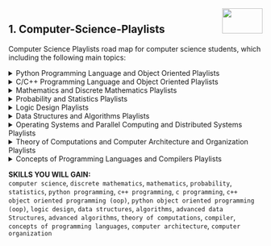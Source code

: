 <img align="right" width="80" height="50" src="https://github.com/cs-MohamedAyman/YouTube-Playlists/blob/master/organizations-logos/youtube.jpg">

## 1. Computer-Science-Playlists
Computer Science Playlists road map for computer science students, which including the following main topics:

<details>
	<summary>Python Programming Language and Object Oriented Playlists</summary>

<h3>-  Introduction to Computer Science</h3>
<b>-  MIT OpenCourseWare</b> <a href="https://www.youtube.com/playlist?list=PLB2BE3D6CA77BB8F7">MIT 6.00SC Introduction to Computer Science and Programming</a>, <b>38 Videos</b>, <b>35 Hours</b><br>
<b>-  freeCodeCamp.org</b> <a href="https://www.youtube.com/playlist?list=PLWKjhJtqVAbmGw5fN5BQlwuug-8bDmabi">Introduction to Computer Science - Harvard's CS50</a>, <b>9 Videos</b>, <b>20 Hours</b><br>
<b>-  Tutorials Point (India) Ltd.</b> <a href="https://www.youtube.com/playlist?list=PLWPirh4EWFpF_2T13UeEgZWZHc8nHBuXp">Computer Fundamentals</a>, <b>48 Videos</b>, <b>5 Hours</b><br>
<b>-  Advanced Placement</b> <a href="https://www.youtube.com/playlist?list=PLoGgviqq4844vbwcKegJgIxSQyVHDzSXT">AP Computer Science Principles</a>, <b>10 Videos</b>, <b>5 Hours</b><br>
<b>-  Edupedia World</b> <a href="https://www.youtube.com/playlist?list=PLJumA3phskPG9W5-B5AadXzl-SdvtStfW">Computer Science (Grade 8): Introduction to Computers</a>, <b>22 Videos</b>, <b>5 Hours</b><br>
<b>-  MrBrownCS</b> <a href="https://www.youtube.com/playlist?list=PL04uZ7242_M5R4J79nzuq4u7GT6_WYv1M">Cambridge A Level Computer Science: Theory Fundamentals</a>, <b>27 Videos</b>, <b>5 Hours</b><br>
<b>-  Computer Education For all</b> <a href="https://www.youtube.com/playlist?list=PLYsKWjcnp5DKS0wdoYR2FA0gt25jjBAlV">Introduction to Computers Complete Tutorials</a>, <b>13 Videos</b>, <b>5 Hours</b><br>

<h3>-  Python, Object Oriented</h3>
<b>-  MIT OpenCourseWare</b> <a href="https://www.youtube.com/playlist?list=PLUl4u3cNGP63WbdFxL8giv4yhgdMGaZNA">Introduction to Computer Science and Programming in Python. Fall 2016</a>, <b>38 Videos</b>, <b>5 Hours</b><br>
<b>-  freeCodeCamp.org</b> <a href="https://www.youtube.com/playlist?list=PLWKjhJtqVAbnqBxcdjVGgT3uVR10bzTEB">Python Tutorials</a>, <b>25 Videos</b>, <b>50 Hours</b><br>
<b>-  thenewboston</b> <a href="https://www.youtube.com/playlist?list=PL6gx4Cwl9DGAcbMi1sH6oAMk4JHw91mC_">Python 3.4 Programming Tutorials</a>, <b>56 Videos</b>, <b>5 Hours</b><br>
<b>-  edureka!</b> <a href="https://www.youtube.com/playlist?list=PL9ooVrP1hQOHY-BeYrKHDrHKphsJOyRyu">Python Tutorial For Beginners | Edureka</a>, <b>181 Videos</b>, <b>45 Hours</b><br>
<b>-  Telusko</b> <a href="https://www.youtube.com/playlist?list=PLsyeobzWxl7poL9JTVyndKe62ieoN-MZ3">Python Tutorial for Beginners</a>, <b>110 Videos</b>, <b>20 Hours</b><br>
<b>-  ProgrammingKnowledge</b> <a href="https://www.youtube.com/playlist?list=PLS1QulWo1RIaJECMeUT4LFwJ-ghgoSH6n">Python Tutorial for Beginners (For Absolute Beginners)</a>, <b>216 Videos</b>, <b>40 Hours</b><br>
<b>-  ProgrammingKnowledge</b> <a href="https://www.youtube.com/playlist?list=PLS1QulWo1RIYt4e0WnBp-ZjCNq8X0FX0J">Python 3 Tutorial for Beginners</a>, <b>179 Videos</b>, <b>30 Hours</b><br>
<b>-  ProgrammingKnowledge</b> <a href="https://www.youtube.com/playlist?list=PLS1QulWo1RIZ77GWt3rQUggB7vm46ylYO">Object-Oriented Programming (OOP) in Python 3</a>, <b>26 Videos</b>, <b>5 Hours</b><br>
<b>-  Clever Programmer</b> <a href="https://www.youtube.com/playlist?list=PL-J2q3Ga50oMjIbufBm0Xpz2gjCWDGimv">Learn Python Programming</a>, <b>38 Videos</b>, <b>10 Hours</b><br>
<b>-  CodeWithHarry</b> <a href="https://www.youtube.com/playlist?list=PLu0W_9lII9agICnT8t4iYVSZ3eykIAOME">Python Tutorials For Absolute Beginners In Hindi</a>, <b>129 Videos</b>, <b>25 Hours</b><br>
<b>-  The Net Ninja</b> <a href="https://www.youtube.com/playlist?list=PL4cUxeGkcC9idu6GZ8EU_5B6WpKTdYZbK">Python 3 Tutorial for Beginners</a>, <b>29 Videos</b>, <b>5 Hours</b><br>
<b>-  Intellipaat</b> <a href="https://www.youtube.com/playlist?list=PLVHgQku8Z9362QT__l8haMT9g4XrQ8nnq">Python Tutorial for Beginners</a>, <b>75 Videos</b>, <b>40 Hours</b><br>
<b>-  Simplilearn</b> <a href="https://www.youtube.com/playlist?list=PLEiEAq2VkUUKoW1o-A-VEmkoGKSC26i_I">Python Tutorial Videos | Simplilearn</a>, <b>49 Videos</b>, <b>20 Hours</b><br>
<b>-  Tech With Tim</b> <a href="https://www.youtube.com/playlist?list=PLzMcBGfZo4-mFu00qxl0a67RhjjZj3jXm">Python Programming Tutorials</a>, <b>20 Videos</b>, <b>5 Hours</b><br>
<b>-  Microsoft Developer</b> <a href="https://www.youtube.com/playlist?list=PLlrxD0HtieHhS8VzuMCfQD4uJ9yne1mE6">Python for Beginners</a>, <b>44 Videos</b>, <b>5 Hours</b><br>
<b>-  Sundeep Saradhi Kanthety</b> <a href="https://www.youtube.com/playlist?list=PLLOxZwkBK52DmuHRO3UNpqAzDF57FtIxk">Python Programming for Beginners</a>, <b>71 Videos</b>, <b>25 Hours</b><br>
<b>-  Harshit vashisth</b> <a href="https://www.youtube.com/playlist?list=PLwgFb6VsUj_lQTpQKDtLXKXElQychT_2j">Complete Python tutorial in Hindi (2020)</a>, <b>241 Videos</b>, <b>20 Hours</b><br>
<b>-  Amulya's Academy</b> <a href="https://www.youtube.com/playlist?list=PLzgPDYo_3xunqaoZnnTaoka2R6psn5u2T">Python Programming Video Tutorials for Beginners</a>, <b>279 Videos</b>, <b>25 Hours</b><br>

</details>
<details>
	<summary>C/C++ Programming Language and Object Oriented Playlists</summary>

<h3>-  Introduction to Computer Science</h3>
<b>-  MIT OpenCourseWare</b> <a href="https://www.youtube.com/playlist?list=PLB2BE3D6CA77BB8F7">MIT 6.00SC Introduction to Computer Science and Programming</a>, <b>38 Videos</b>, <b>35 Hours</b><br>
<b>-  freeCodeCamp.org</b> <a href="https://www.youtube.com/playlist?list=PLWKjhJtqVAbmGw5fN5BQlwuug-8bDmabi">Introduction to Computer Science - Harvard's CS50</a>, <b>9 Videos</b>, <b>20 Hours</b><br>
<b>-  Tutorials Point (India) Ltd.</b> <a href="https://www.youtube.com/playlist?list=PLWPirh4EWFpF_2T13UeEgZWZHc8nHBuXp">Computer Fundamentals</a>, <b>48 Videos</b>, <b>5 Hours</b><br>
<b>-  Advanced Placement</b> <a href="https://www.youtube.com/playlist?list=PLoGgviqq4844vbwcKegJgIxSQyVHDzSXT">AP Computer Science Principles</a>, <b>10 Videos</b>, <b>5 Hours</b><br>
<b>-  Edupedia World</b> <a href="https://www.youtube.com/playlist?list=PLJumA3phskPG9W5-B5AadXzl-SdvtStfW">Computer Science (Grade 8): Introduction to Computers</a>, <b>22 Videos</b>, <b>5 Hours</b><br>
<b>-  MrBrownCS</b> <a href="https://www.youtube.com/playlist?list=PL04uZ7242_M5R4J79nzuq4u7GT6_WYv1M">Cambridge A Level Computer Science: Theory Fundamentals</a>, <b>27 Videos</b>, <b>5 Hours</b><br>
<b>-  Computer Education For all</b> <a href="https://www.youtube.com/playlist?list=PLYsKWjcnp5DKS0wdoYR2FA0gt25jjBAlV">Introduction to Computers Complete Tutorials</a>, <b>13 Videos</b>, <b>5 Hours</b><br>

<h3>-  C++, Object Oriented</h3>
<b>-  thenewboston</b> <a href="https://www.youtube.com/playlist?list=PLAE85DE8440AA6B83">C++ Programming Tutorials Playlist</a>, <b>73 Videos</b>, <b>15 Hours</b><br>
<b>-  ProgrammingKnowledge</b> <a href="https://www.youtube.com/playlist?list=PLS1QulWo1RIZiBcTr5urECberTITj7gjA">QT C++ GUI Tutorial For Beginners</a>, <b>56 Videos</b>, <b>15 Hours</b><br>
<b>-  ProgrammingKnowledge</b> <a href="https://www.youtube.com/playlist?list=PLS1QulWo1RIYSyC6w2-rDssprPrEsgtVK">C++ Programming Tutorial for Beginners (For Absolute Beginners)</a>, <b>91 Videos</b>, <b>25 Hours</b><br>
<b>-  Naresh i Technologies</b> <a href="https://www.youtube.com/playlist?list=PLVlQHNRLflP8_DGKcMoRw-TYJJALgGu4J">C++ Programming Language | C++ Tutorial</a>, <b>79 Videos</b>, <b>20 Hours</b><br>
<b>-  CodeWithHarry</b> <a href="https://www.youtube.com/playlist?list=PLu0W_9lII9agpFUAlPFe_VNSlXW5uE0YL">C++ Tutorials In Hindi</a>, <b>72 Videos</b>, <b>25 Hours</b><br>
<b>-  easytuts4you</b> <a href="https://www.youtube.com/playlist?list=PLiOa6ike4WAEnWjWsLN6FDOApS9ED6x7v">C++ Programming Tutorials (HINDI/URDU)</a>, <b>89 Videos</b>, <b>25 Hours</b><br>
<b>-  by The Cherno</b> <a href="https://www.youtube.com/playlist?list=PLlrATfBNZ98dudnM48yfGUldqGD0S4FFb">C++</a>, <b>95 Videos</b>, <b>25 Hours</b><br>
<b>-  Geeky Shows</b> <a href="https://www.youtube.com/playlist?list=PLbGui_ZYuhijXuOfBSdQgK296Y7wUDWLn">C++ Programming in Hindi</a>, <b>186 Videos</b>, <b>15 Hours</b><br>
<b>-  Caleb Curry</b> <a href="https://www.youtube.com/playlist?list=PL_c9BZzLwBRJVJsIfe97ey45V4LP_HXiG">C++ Tutorials</a>, <b>102 Videos</b>, <b>10 Hours</b><br>
<b>-  GeeksforGeeks</b> <a href="https://www.youtube.com/playlist?list=PLqM7alHXFySGg6GSRmE2INI4k8fPH5qVB">C++ Programming Language Tutorials</a>, <b>45 Videos</b>, <b>5 Hours</b><br>
<b>-  C++ by Saurabh Shukla Sir</b> <a href="https://www.youtube.com/playlist?list=PLLYz8uHU480j37APNXBdPz7YzAi4XlQUF">C++ by Saurabh Shukla</a>, <b>74 Videos</b>, <b>20 Hours</b><br>
<b>-  LearningLad</b> <a href="https://www.youtube.com/playlist?list=PLfVsf4Bjg79Cu5MYkyJ-u4SyQmMhFeC1C">Learn C++ Programming | Video Tutorial for Beginners</a>, <b>152 Videos</b>, <b>25 Hours</b><br>
<b>-  Simple Snippets</b> <a href="https://www.youtube.com/playlist?list=PLIY8eNdw5tW_o8gsLqNBu8gmScCAqKm2Q">C++ Programming Tutorials for Beginners & IT students</a>, <b>53 Videos</b>, <b>10 Hours</b><br>

</details>
<details>
	<summary>Mathematics and Discrete Mathematics Playlists</summary>

<h3>-  Algebra</h3>
<b>-  Khan Academy</b> <a href="https://www.youtube.com/playlist?list=PLFD0EB975BA0CC1E0">Linear Algebra</a>, <b>144 Videos</b>, <b>40 Hours</b><br>
<b>-  Khan Academy</b> <a href="https://www.youtube.com/playlist?list=PL7AF1C14AF1B05894">Algebra</a>, <b>92 Videos</b>, <b>15 Hours</b><br>
<b>-  Khan Academy</b> <a href="https://www.youtube.com/playlist?list=PLSQl0a2vh4HDdl6PcjwZH2CkM5OoV6spg">Algebra 1 | Get Ready for Grade Level | Khan Academy</a>, <b>127 Videos</b>, <b>10 Hours</b><br>
<b>-  Khan Academy</b> <a href="https://www.youtube.com/playlist?list=PLSQl0a2vh4HAB5mMeiG2DQy1FL5e9I4eg">Algebra 2 | Get Ready for Grade Level | Khan Academy</a>, <b>155 Videos</b>, <b>15 Hours</b><br>
<b>-  3Blue1Brown</b> <a href="https://www.youtube.com/playlist?list=PLZHQObOWTQDPD3MizzM2xVFitgF8hE_ab">Essence of Linear Algebra</a>, <b>15 Videos</b>, <b>5 Hours</b><br>
<b>-  MIT OpenCourseWare</b> <a href="https://www.youtube.com/playlist?list=PL221E2BBF13BECF6C">MIT 18.06sc Linear Algebra, Fall 2011</a>, <b>74 Videos</b>, <b>40 Hours</b><br>
<b>-  The Organic Chemistry Tutor</b> <a href="https://www.youtube.com/playlist?list=PL0o_zxa4K1BUeF2o-MlNpbRiS-oE2Kn6J">New Algebra Playlist</a>, <b>185 Videos</b>, <b>30 Hours</b><br>
<b>-  The Organic Chemistry Tutor</b> <a href="https://www.youtube.com/playlist?list=PL0o_zxa4K1BWKL_6lYRmEaXY6OgZWGE8G">Algebra Playlist</a>, <b>88 Videos</b>, <b>25 Hours</b><br>
<b>-  Team Lyqa</b> <a href="https://www.youtube.com/playlist?list=PLtQqxDEgSqMDTKlVW7kJ1e7HRUJ2TVs0h">Algebra</a>, <b>26 Videos</b>, <b>10 Hours</b><br>
<b>-  Gate Lectures by Ravindrababu Ravula</b> <a href="https://www.youtube.com/playlist?list=PLEbnTDJUr_IdiveZ4bvOc1Oh2zEp7J8z6">Linear Algebra</a>, <b>31 Videos</b>, <b>5 Hours</b><br>
<b>-  Michel van Biezen</b> <a href="https://www.youtube.com/playlist?list=PLX2gX-ftPVXVuWEutmvA163NoDCAhiWv2">Linear Algebra 1: Basic Concepts</a>, <b>35 Videos</b>, <b>5 Hours</b><br>
<b>-  Michel van Biezen</b> <a href="https://www.youtube.com/playlist?list=PLX2gX-ftPVXUT6cBuDAjO2Z2XURDgdp8f">Linear Algebra 2: Determinants</a>, <b>48 Videos</b>, <b>5 Hours</b><br>
<b>-  Michel van Biezen</b> <a href="https://www.youtube.com/playlist?list=PLX2gX-ftPVXXPJEenunQp5qujemZAFo-q">Algebra 0.5 Basic Concepts</a>, <b>26 Videos</b>, <b>5 Hours</b><br>
<b>-  Michel van Biezen</b> <a href="https://www.youtube.com/playlist?list=PLX2gX-ftPVXXv7HYMGLy4iQ1jGw3GdUgS">Algebra 0.6 Basic Concepts</a>, <b>37 Videos</b>, <b>5 Hours</b><br>
<b>-  Michel van Biezen</b> <a href="https://www.youtube.com/playlist?list=PLX2gX-ftPVXVZlKHFLsun6RMyhyYB_9pd">Algebra CH 1 Linear Equations</a>, <b>21 Videos</b>, <b>5 Hours</b><br>
<b>-  Michel van Biezen</b> <a href="https://www.youtube.com/playlist?list=PLX2gX-ftPVXXzingf8nMjYiotn6zMb8cU">Algebra CH 2 Word Problems</a>, <b>46 Videos</b>, <b>5 Hours</b><br>
<b>-  Michel van Biezen</b> <a href="https://www.youtube.com/playlist?list=PLX2gX-ftPVXXILNmjnirkAvoSfNPHOUuI">Algebra CH 3 Formulas, Inequalities, Absolute Values</a>, <b>33 Videos</b>, <b>5 Hours</b><br>
<b>-  Michel van Biezen</b> <a href="https://www.youtube.com/playlist?list=PLX2gX-ftPVXV8Egh8GQFoB-4jjBjyn0jA">Algebra CH 4 Exponents AND Scientific Notation</a>, <b>36 Videos</b>, <b>5 Hours</b><br>
<b>-  Michel van Biezen</b> <a href="https://www.youtube.com/playlist?list=PLX2gX-ftPVXWrfV8WHAgOhemX9AIMzwQE">Algebra CH 5 Polynomials</a>, <b>31 Videos</b>, <b>5 Hours</b><br>
<b>-  Michel van Biezen</b> <a href="https://www.youtube.com/playlist?list=PLX2gX-ftPVXV4Y94FabLahogXkfWHxOK7">Algebra CH 6 Factoring</a>, <b>54 Videos</b>, <b>5 Hours</b><br>
<b>-  Michel van Biezen</b> <a href="https://www.youtube.com/playlist?list=PLX2gX-ftPVXWViYj6zAZ6QB9zyZ8a_nry">Algebra CH 7 Factoring Practice Problems</a>, <b>22 Videos</b>, <b>5 Hours</b><br>
<b>-  Michel van Biezen</b> <a href="https://www.youtube.com/playlist?list=PLX2gX-ftPVXU1VuxdokBccoTa5G_slM1i">Algebra CH 8 Solving Quadratic Equations With Factoring</a>, <b>21 Videos</b>, <b>5 Hours</b><br>
<b>-  Michel van Biezen</b> <a href="https://www.youtube.com/playlist?list=PLX2gX-ftPVXV1oqNmS_hr6DNpSHnW_bnA">Algebra CH 9 Solving Word Problems With Factoring</a>, <b>17 Videos</b>, <b>5 Hours</b><br>
<b>-  Professor Leonard</b> <a href="https://www.youtube.com/playlist?list=PLC292123722B1B450">Intermediate Algebra (full Length Videos)</a>, <b>46 Videos</b>, <b>45 Hours</b><br>
<b>-  Professor Leonard</b> <a href="https://www.youtube.com/playlist?list=PL4C9296DF81B9EF13">Prealgebra (full Length Videos)</a>, <b>44 Videos</b>, <b>35 Hours</b><br>
<b>-  Math Meeting</b> <a href="https://www.youtube.com/playlist?list=PL06E9BCF3F9327B21">Algebra - Logarithm playlist</a>, <b>4 Videos</b>, <b>1 Hours</b><br>
<b>-  Math Meeting</b> <a href="https://www.youtube.com/playlist?list=PLAA7AE4A6F75229C2">Algebra - Factoring playlist</a>, <b>7 Videos</b>, <b>5 Hours</b><br>
<b>-  Math Meeting</b> <a href="https://www.youtube.com/playlist?list=PLDF1EE75CA880D618">Algebra - Inequalities playlist</a>, <b>7 Videos</b>, <b>1 Hours</b><br>
<b>-  Math Meeting</b> <a href="https://www.youtube.com/playlist?list=PLF606E8667617F16B">Algebra - Equation of a line playlist</a>, <b>5 Videos</b>, <b>1 Hours</b><br>
<b>-  NancyPi</b> <a href="https://www.youtube.com/playlist?list=PL3j1ntBPCU_rS8v_Nbifh9uBX2GTgPwcB">Algebra</a>, <b>11 Videos</b>, <b>5 Hours</b><br>
<b>-  NancyPi</b> <a href="https://www.youtube.com/playlist?list=PL3j1ntBPCU_r6fSJ7PQJXrze85bXa8oE3">Algebra 2</a>, <b>16 Videos</b>, <b>5 Hours</b><br>
<b>-  NancyPi</b> <a href="https://www.youtube.com/playlist?list=PL3j1ntBPCU_qTxYvPjtWXG3-T1XaKvJjV">Solving Systems of Equations</a>, <b>2 Videos</b>, <b>1 Hours</b><br>
<b>-  TheTrevTutor</b> <a href="https://www.youtube.com/playlist?list=PLDDGPdw7e6AjJacaEe9awozSaOou-NIx_">Linear Algebra</a>, <b>51 Videos</b>, <b>10 Hours</b><br>
<b>-  enginerdmath</b> <a href="https://www.youtube.com/playlist?list=PLy8CVak7-Br7J0KMyYEfAZY8v4qDx6BYU">Algebra</a>, <b>68 Videos</b>, <b>20 Hours</b><br>
<b>-  Adam Panagos</b> <a href="https://www.youtube.com/playlist?list=PLdciPPorsHuk3Hp7QPPAtTkpW0o1UXQB6">Linear Algebra Example Problems</a>, <b>65 Videos</b>, <b>5 Hours</b><br>
<b>-  MathDoctorBob</b> <a href="https://www.youtube.com/playlist?list=PL774A268635BA8AAD">Linear Algebra</a>, <b>47 Videos</b>, <b>5 Hours</b><br>
<b>-  MathDoctorBob</b> <a href="https://www.youtube.com/playlist?list=PL664672D0CBFE86EC">Matrix Theory</a>, <b>35 Videos</b>, <b>5 Hours</b><br>
<b>-  MathDoctorBob</b> <a href="https://www.youtube.com/playlist?list=PLnkl-SmACpdhIZnHAecRG36du2Oc2jiTs">Basic Algebraic Geometry</a>, <b>10 Videos</b>, <b>5 Hours</b><br>
<b>-  MathDoctorBob</b> <a href="https://www.youtube.com/playlist?list=PLnkl-SmACpdgOgl_9RisU5zq9TfZ_Obgz">Basic College Algebra</a>, <b>29 Videos</b>, <b>5 Hours</b><br>
<b>-  MathDoctorBob</b> <a href="https://www.youtube.com/playlist?list=PLnkl-SmACpdjo33IuQJyT156e4wemolcf">College Algebra (spring 2020)</a>, <b>33 Videos</b>, <b>10 Hours</b><br>
<b>-  MathDoctorBob</b> <a href="https://www.youtube.com/playlist?list=PL40AF598389028CC5">Algebra 2/trig/geometry</a>, <b>12 Videos</b>, <b>5 Hours</b><br>
<b>-  James Hamblin</b> <a href="https://www.youtube.com/playlist?list=PLNr8B4XHL5kGDHOrU4IeI6QNuZHur4F86">Linear Algebra Lectures</a>, <b>48 Videos</b>, <b>10 Hours</b><br>
<b>-  Jeffrey Chasnov</b> <a href="https://www.youtube.com/playlist?list=PLkZjai-2Jcxlg-Z1roB0pUwFU-P58tvOx">Matrix Algebra for Engineers</a>, <b>39 Videos</b>, <b>10 Hours</b><br>
<b>-  James Hamblin</b> <a href="https://www.youtube.com/playlist?list=PLNr8B4XHL5kEWw9YH2oFeYZCosj1qsBVi">Linear Algebra</a>, <b>6 Videos</b>, <b>5 Hours</b><br>
<b>-  James Hamblin</b> <a href="https://www.youtube.com/playlist?list=PLNr8B4XHL5kE3Hk4p-wtZGplvo6LRKpUK">College Algebra</a>, <b>120 Videos</b>, <b>10 Hours</b><br>
<b>-  Professor Macauley</b> <a href="https://www.youtube.com/playlist?list=PLwV-9DG53NDwKJIwF5sANj6Za7qZYywAq">Advanced Linear Algebra</a>, <b>19 Videos</b>, <b>10 Hours</b><br>

<h3>-  Calculus</h3>
<b>-  Khan Academy</b> <a href="https://www.youtube.com/playlist?list=PLSQl0a2vh4HB2viKg9dzd-js9hIRXB9Fm">Precalculus | Get Ready for Grade Level | Khan Academy</a>, <b>144 Videos</b>, <b>15 Hours</b><br>
<b>-  Khan Academy</b> <a href="https://www.youtube.com/playlist?list=PL19E79A0638C8D449">Calculus</a>, <b>199 Videos</b>, <b>35 Hours</b><br>
<b>-  Khan Academy</b> <a href="https://www.youtube.com/playlist?list=PLSQl0a2vh4HC5feHa6Rc5c0wbRTx56nF7">Multivariable Calculus</a>, <b>175 Videos</b>, <b>15 Hours</b><br>
<b>-  Khan Academy</b> <a href="https://www.youtube.com/playlist?list=PLSQl0a2vh4HBReS9_V4QYOnqP2aguahxS">Limits and Continuity | AP Calculus BC | Khan Academy</a>, <b>54 Videos</b>, <b>5 Hours</b><br>
<b>-  Khan Academy</b> <a href="https://www.youtube.com/playlist?list=PLSQl0a2vh4HDe1hn9KwPKKhzVOXeR_SeO">Series | AP Calculus BC | Khan Academy</a>, <b>70 Videos</b>, <b>5 Hours</b><br>
<b>-  3Blue1Brown</b> <a href="https://www.youtube.com/playlist?list=PLZHQObOWTQDMsr9K-rj53DwVRMYO3t5Yr">Essence of Calculus</a>, <b>12 Videos</b>, <b>5 Hours</b><br>
<b>-  MIT OpenCourseWare</b> <a href="https://www.youtube.com/playlist?list=PL590CCC2BC5AF3BC1">MIT 18.01 Single Variable Calculus, Fall 2006</a>, <b>35 Videos</b>, <b>30 Hours</b><br>
<b>-  MIT OpenCourseWare</b> <a href="https://www.youtube.com/playlist?list=PL4C4C8A7D06566F38">MIT 18.02 Multivariable Calculus, Fall 2007</a>, <b>35 Videos</b>, <b>30 Hours</b><br>
<b>-  MIT OpenCourseWare</b> <a href="https://www.youtube.com/playlist?list=PLBE9407EA64E2C318">Highlights of Calculus</a>, <b>18 Videos</b>, <b>10 Hours</b><br>
<b>-  The Organic Chemistry Tutor</b> <a href="https://www.youtube.com/playlist?list=PL0o_zxa4K1BXUHcQIvKx0Y5KdWIw18suz">Precalculus Video Playlist</a>, <b>52 Videos</b>, <b>55 Hours</b><br>
<b>-  The Organic Chemistry Tutor</b> <a href="https://www.youtube.com/playlist?list=PL0o_zxa4K1BWYThyV4T2Allw6zY0jEumv">New Calculus Video Playlist</a>, <b>319 Videos</b>, <b>80 Hours</b><br>
<b>-  The Organic Chemistry Tutor</b> <a href="https://www.youtube.com/playlist?list=PL0o_zxa4K1BVKErFko9je9IBZ0hXWXVtV">Calculus Tutorial Playlist</a>, <b>80 Videos</b>, <b>40 Hours</b><br>
<b>-  The Organic Chemistry Tutor</b> <a href="https://www.youtube.com/playlist?list=PL0o_zxa4K1BXDMB9u4YU7CGq1PDNIXn7r">Basic Integration</a>, <b>33 Videos</b>, <b>5 Hours</b><br>
<b>-  Professor Dave Explains</b> <a href="https://www.youtube.com/playlist?list=PLybg94GvOJ9ELZEe9s2NXTKr41Yedbw7M">Calculus</a>, <b>35 Videos</b>, <b>5 Hours</b><br>
<b>-  Michel van Biezen</b> <a href="https://www.youtube.com/playlist?list=PLX2gX-ftPVXX_bDWBA2qhZE-VFgvZur4d">Precalculus 1 - Algebra Review</a>, <b>82 Videos</b>, <b>10 Hours</b><br>
<b>-  Michel van Biezen</b> <a href="https://www.youtube.com/playlist?list=PLX2gX-ftPVXW8ZUE-9VJj2RWy9En1EPgx">Precalculus 2: Graphing, Exponential Functions, Logarithmic Functions</a>, <b>77 Videos</b>, <b>10 Hours</b><br>
<b>-  Michel van Biezen</b> <a href="https://www.youtube.com/playlist?list=PLX2gX-ftPVXWP_t8BbStZ8z2A8-iNEfu3">Precalculus 3 - Graphing Polynomials AND Rational Functions</a>, <b>30 Videos</b>, <b>5 Hours</b><br>
<b>-  Michel van Biezen</b> <a href="https://www.youtube.com/playlist?list=PLX2gX-ftPVXUmWGFJ2PcPlly739Y4KZZU">Precalculus 4 - Exponential Functions</a>, <b>14 Videos</b>, <b>5 Hours</b><br>
<b>-  Michel van Biezen</b> <a href="https://www.youtube.com/playlist?list=PLX2gX-ftPVXWq9mJ7bz2qOWZcBnjTpw7a">Precalculus 5 - Logarithmic Functions</a>, <b>15 Videos</b>, <b>5 Hours</b><br>
<b>-  Michel van Biezen</b> <a href="https://www.youtube.com/playlist?list=PLX2gX-ftPVXXiMr4V_bkSOE6wgjubgd-7">Precalculus 5.5 - Logs & Exponential Functions</a>, <b>22 Videos</b>, <b>5 Hours</b><br>
<b>-  Michel van Biezen</b> <a href="https://www.youtube.com/playlist?list=PLX2gX-ftPVXVIwX5BGW1Qd7qpkS2YtGfS">Calculus 2 CH 14 Series and Sequences</a>, <b>86 Videos</b>, <b>10 Hours</b><br>
<b>-  Professor Leonard</b> <a href="https://www.youtube.com/playlist?list=PLDesaqWTN6ESsmwELdrzhcGiRhk5DjwLP">Precalculus - College Algebra/trigonometry</a>, <b>37 Videos</b>, <b>20 Hours</b><br>
<b>-  Professor Leonard</b> <a href="https://www.youtube.com/playlist?list=PLF797E961509B4EB5">Calculus 1 (full Length Videos)</a>, <b>32 Videos</b>, <b>40 Hours</b><br>
<b>-  Math Meeting</b> <a href="https://www.youtube.com/playlist?list=PL466FF5144C9DC210">Calculus - Integrals playlist</a>, <b>16 Videos</b>, <b>15 Hours</b><br>
<b>-  Math Meeting</b> <a href="https://www.youtube.com/playlist?list=PL4E0D4B2C9C83E573">Calculus - Derivatives playlist</a>, <b>13 Videos</b>, <b>5 Hours</b><br>
<b>-  Math Meeting</b> <a href="https://www.youtube.com/playlist?list=PLE146764E611A4E53">Calculus - Limits playlist</a>, <b>5 Videos</b>, <b>1 Hours</b><br>
<b>-  NancyPi</b> <a href="https://www.youtube.com/playlist?list=PL3j1ntBPCU_r80Qkas6hNodS_AKPM0VFM">Precalculus</a>, <b>20 Videos</b>, <b>5 Hours</b><br>
<b>-  NancyPi</b> <a href="https://www.youtube.com/playlist?list=PL3j1ntBPCU_om5O1RBi5-vDRwVTvDwyeV">Calculus: Derivatives</a>, <b>8 Videos</b>, <b>5 Hours</b><br>
<b>-  NancyPi</b> <a href="https://www.youtube.com/playlist?list=PL3j1ntBPCU_oXcHmmyCsSI3HcyKFj8y4E">Calculus: Integration</a>, <b>4 Videos</b>, <b>1 Hours</b><br>
<b>-  NancyPi</b> <a href="https://www.youtube.com/playlist?list=PL3j1ntBPCU_qo9jU6XqmqzQnxivebIWkE">Calculus: Limits</a>, <b>4 Videos</b>, <b>1 Hours</b><br>
<b>-  Advanced Placement</b> <a href="https://www.youtube.com/playlist?list=PLoGgviqq4844keKrijbR_EPKRNIW6hahV">AP Calculus AB</a>, <b>33 Videos</b>, <b>30 Hours</b><br>
<b>-  Advanced Placement</b> <a href="https://www.youtube.com/playlist?list=PLoGgviqq4844oVJMjJ8YkD4mQIoMp4Cbu">AP Calculus BC</a>, <b>33 Videos</b>, <b>30 Hours</b><br>
<b>-  UCI Open</b> <a href="https://www.youtube.com/playlist?list=PLqOZ6FD_RQ7nWaNL-XBIRx2aFoS1X5bsJ">Math 1A/1B: Pre-Calculus - Algebra and Geometry Review</a>, <b>52 Videos</b>, <b>10 Hours</b><br>
<b>-  UCI Open</b> <a href="https://www.youtube.com/playlist?list=PLqOZ6FD_RQ7mjHzimkozFOV9psVR36CN_">Math 1A/1B: Pre-Calculus - Functions and Graphs</a>, <b>36 Videos</b>, <b>5 Hours</b><br>
<b>-  UCI Open</b> <a href="https://www.youtube.com/playlist?list=PLqOZ6FD_RQ7m3VGKbaEhz1il853lgh_k6">Math 1A/1B: Pre-Calculus - Polynomials and Rational Functions</a>, <b>18 Videos</b>, <b>5 Hours</b><br>
<b>-  UCI Open</b> <a href="https://www.youtube.com/playlist?list=PLqOZ6FD_RQ7l6m71Kea3nB4mZbqRVwaea">Math 1A/1B: Pre-Calculus - Exponentials and Logarithms</a>, <b>10 Videos</b>, <b>1 Hours</b><br>
<b>-  UCI Open</b> <a href="https://www.youtube.com/playlist?list=PLqOZ6FD_RQ7msvh07a-Y-VzU8Er8qOaya">Math 1A/1B: Pre-Calculus - Trigonometry</a>, <b>34 Videos</b>, <b>5 Hours</b><br>
<b>-  UCI Open</b> <a href="https://www.youtube.com/playlist?list=PLqOZ6FD_RQ7mTBoA3dZ5Ajp0Nn8OymkwB">Math 2A: Calculus</a>, <b>28 Videos</b>, <b>25 Hours</b><br>
<b>-  UCI Open</b> <a href="https://www.youtube.com/playlist?list=PLqOZ6FD_RQ7mxsWrqTwndCBFXAKC0Xho9">Math 2B: Calculus</a>, <b>28 Videos</b>, <b>25 Hours</b><br>
<b>-  TheTrevTutor</b> <a href="https://www.youtube.com/playlist?list=PLDDGPdw7e6Aj1kTRn-MxD0YVZ-zEL5vBb">Calculus 1</a>, <b>56 Videos</b>, <b>10 Hours</b><br>
<b>-  TheTrevTutor</b> <a href="https://www.youtube.com/playlist?list=PLDDGPdw7e6Ah6w0U4hrERCiUTNQiMfitK">Calculus 2</a>, <b>22 Videos</b>, <b>5 Hours</b><br>
<b>-  MathDoctorBob</b> <a href="https://www.youtube.com/playlist?list=PL416BE5C8D570E668">Precalculus</a>, <b>43 Videos</b>, <b>5 Hours</b><br>
<b>-  MathDoctorBob</b> <a href="https://www.youtube.com/playlist?list=PL2130C800D610699C">Calculus Pt 1: Limits and Derivatives</a>, <b>82 Videos</b>, <b>10 Hours</b><br>
<b>-  MathDoctorBob</b> <a href="https://www.youtube.com/playlist?list=PL3C220A0908A6222D">Calculus Pt 2: Basic Integration</a>, <b>39 Videos</b>, <b>5 Hours</b><br>
<b>-  MathDoctorBob</b> <a href="https://www.youtube.com/playlist?list=PLEC515B37C9541C63">Calculus Pt 3: Log, Exp and Inverse Trig Functions</a>, <b>48 Videos</b>, <b>5 Hours</b><br>
<b>-  MathDoctorBob</b> <a href="https://www.youtube.com/playlist?list=PL603CAEF3B8441C59">Calculus Pt 4: Applied Integration</a>, <b>21 Videos</b>, <b>5 Hours</b><br>
<b>-  MathDoctorBob</b> <a href="https://www.youtube.com/playlist?list=PL7A187B5BBC2E5FCB">Calculus Pt 5: Advanced Integration Techniques</a>, <b>30 Videos</b>, <b>5 Hours</b><br>
<b>-  MathDoctorBob</b> <a href="https://www.youtube.com/playlist?list=PL05452F6750659F72">Calculus Pt 6: Sequences and Series</a>, <b>60 Videos</b>, <b>5 Hours</b><br>
<b>-  MathDoctorBob</b> <a href="https://www.youtube.com/playlist?list=PL76F4CA639A975F54">Calculus Pt 7: Multivariable Calculus</a>, <b>67 Videos</b>, <b>5 Hours</b><br>
<b>-  Jeffrey Chasnov</b> <a href="https://www.youtube.com/playlist?list=PLkZjai-2JcxnYmkg6fpzz4WFumGVl7MOa">Vector Calculus for Engineers</a>, <b>46 Videos</b>, <b>10 Hours</b><br>
<b>-  James Hamblin</b> <a href="https://www.youtube.com/playlist?list=PLNr8B4XHL5kGAG_8vLF1o0G9RqrLN_tbj">Multivariable Calculus</a>, <b>37 Videos</b>, <b>5 Hours</b><br>
<b>-  James Hamblin</b> <a href="https://www.youtube.com/playlist?list=PLNr8B4XHL5kFc8sV2RD5hU0MSjnJvAiiP">Calculus</a>, <b>77 Videos</b>, <b>15 Hours</b><br>

<h3>-  Differential Equations</h3>
<b>-  Khan Academy</b> <a href="https://www.youtube.com/playlist?list=PL96AE8D9C68FEB902">Differential Equations</a>, <b>45 Videos</b>, <b>10 Hours</b><br>
<b>-  Khan Academy</b> <a href="https://www.youtube.com/playlist?list=PLSQl0a2vh4HBdTlkyCh7g-DRr53z1IKDl">First Order Differential Equations | Differential Equations | Khan Academy</a>, <b>29 Videos</b>, <b>5 Hours</b><br>
<b>-  3Blue1Brown</b> <a href="https://www.youtube.com/playlist?list=PLZHQObOWTQDNPOjrT6KVlfJuKtYTftqH6">Differential Equations</a>, <b>5 Videos</b>, <b>1 Hours</b><br>
<b>-  MIT OpenCourseWare</b> <a href="https://www.youtube.com/playlist?list=PLEC88901EBADDD980">MIT 18.03 Differential Equations, Spring 2006</a>, <b>33 Videos</b>, <b>30 Hours</b><br>
<b>-  MIT OpenCourseWare</b> <a href="https://www.youtube.com/playlist?list=PLUl4u3cNGP63oTpyxCMLKt_JmB0WtSZfG">MIT Learn Differential Equations</a>, <b>68 Videos</b>, <b>15 Hours</b><br>
<b>-  MIT OpenCourseWare</b> <a href="https://www.youtube.com/playlist?list=PL64BDFBDA2AF24F7E">MIT 18.03sc Differential Equations, Fall 2011</a>, <b>72 Videos</b>, <b>20 Hours</b><br>
<b>-  The Organic Chemistry Tutor</b> <a href="https://www.youtube.com/playlist?list=PL0o_zxa4K1BVCB8iCVCGOES9pEF6byTMT">New Trigonometry Playlist</a>, <b>82 Videos</b>, <b>20 Hours</b><br>
<b>-  The Organic Chemistry Tutor</b> <a href="https://www.youtube.com/playlist?list=PL0o_zxa4K1BVkRxCZubMPcCJ5Q5QwZdEM">Geometry Video Playlist</a>, <b>129 Videos</b>, <b>35 Hours</b><br>
<b>-  The Organic Chemistry Tutor</b> <a href="https://www.youtube.com/playlist?list=PL0o_zxa4K1BU3fUGYZpgheXmdw4OrmbUd">Trigonometry Tutorial Playlist</a>, <b>36 Videos</b>, <b>10 Hours</b><br>
<b>-  Tutorials Point (India) Ltd.</b> <a href="https://www.youtube.com/playlist?list=PLWPirh4EWFpGaNoUUViR37OxXZjnINOkv">Differential Equations</a>, <b>50 Videos</b>, <b>5 Hours</b><br>
<b>-  patrickJMT</b> <a href="https://www.youtube.com/playlist?list=PLD4B0062CA82D73FB">Differential Equations</a>, <b>34 Videos</b>, <b>5 Hours</b><br>
<b>-  Michel van Biezen</b> <a href="https://www.youtube.com/playlist?list=PLX2gX-ftPVXWiPVqdVFdCvLDGEtCj8iyy">Trigonometry Basics - Precalculus 6</a>, <b>55 Videos</b>, <b>5 Hours</b><br>
<b>-  Michel van Biezen</b> <a href="https://www.youtube.com/playlist?list=PLX2gX-ftPVXVC2p1psHMDdBv_lRB0V197">Differential Equations 6 - 1st Order Linear</a>, <b>10 Videos</b>, <b>1 Hours</b><br>
<b>-  Michel van Biezen</b> <a href="https://www.youtube.com/playlist?list=PLX2gX-ftPVXVczHKMUwtJIIlItoROHFej">Trigonometry - THE Right Triangle - Precalculus 7</a>, <b>27 Videos</b>, <b>5 Hours</b><br>
<b>-  Mathematics Class X</b> <a href="https://www.youtube.com/playlist?list=PLSYQ3WiyH7wzdiPKrzFwpwDzlcid2duXY">Real Numbers - Mathematics Class 10 CBSE</a>, <b>19 Videos</b>, <b>5 Hours</b><br>
<b>-  Mathematics Class X</b> <a href="https://www.youtube.com/playlist?list=PLSYQ3WiyH7wwJdzQKYUgzNjolXA5fzuwR">Trigonometry - Mathematics Class 10 CBSE</a>, <b>34 Videos</b>, <b>5 Hours</b><br>
<b>-  Mathematics Class X</b> <a href="https://www.youtube.com/playlist?list=PLSYQ3WiyH7wzWkFFmvYB186cmtnn5S7lH">Arithmetic Progressions - CBSE Class 10 Mathematics</a>, <b>83 Videos</b>, <b>10 Hours</b><br>
<b>-  Mathematics Class X</b> <a href="https://www.youtube.com/playlist?list=PLSYQ3WiyH7wyAlckUve7wNlieTVuXqRD8">Triangles - Mathematics Class 10 CBSE</a>, <b>64 Videos</b>, <b>5 Hours</b><br>
<b>-  Mathematics Class X</b> <a href="https://www.youtube.com/playlist?list=PLSYQ3WiyH7wwzB4YFQZTekx_MhT8x8LPv">Quadratic Equations - Mathematics Class 10 CBSE</a>, <b>33 Videos</b>, <b>5 Hours</b><br>
<b>-  Mathematics Class X</b> <a href="https://www.youtube.com/playlist?list=PLSYQ3WiyH7wy1hAPB0Bb_GlGddHUduFZ1">Linear Equations - Mathematics Class 10 CBSE</a>, <b>51 Videos</b>, <b>5 Hours</b><br>
<b>-  Mathematics Class X</b> <a href="https://www.youtube.com/playlist?list=PLSYQ3WiyH7wySSJaE8L-UKbTgIgh6JFMi">Areas Related to Circle - Mathematics Class 10 CBSE</a>, <b>36 Videos</b>, <b>5 Hours</b><br>
<b>-  Mathematics Class X</b> <a href="https://www.youtube.com/playlist?list=PLSYQ3WiyH7wzA_He8OsjzOaAGwDWtym9z">Surface Areas & Volumes - Mathematics Class 10 CBSE</a>, <b>35 Videos</b>, <b>5 Hours</b><br>
<b>-  Mathematics Class X</b> <a href="https://www.youtube.com/playlist?list=PLSYQ3WiyH7wxeI3QWpn3ph2JHpfP3fGL-">Coordinate Geometry - Mathematics Class 10 CBSE</a>, <b>31 Videos</b>, <b>5 Hours</b><br>
<b>-  Mathematics Class X</b> <a href="https://www.youtube.com/playlist?list=PLSYQ3WiyH7wwayyPKdqOelMTgeiOf7Xxv">Circles - Chapter 10 - Class 10 Mathematics - NCERT</a>, <b>17 Videos</b>, <b>5 Hours</b><br>
<b>-  Mathematics Class X</b> <a href="https://www.youtube.com/playlist?list=PLSYQ3WiyH7wwgvz4E4Ox5_FRu9RgFNJNm">Polynomials - Mathematics Class 10 CBSE</a>, <b>22 Videos</b>, <b>5 Hours</b><br>
<b>-  Mathematics Class X</b> <a href="https://www.youtube.com/playlist?list=PLSYQ3WiyH7wxVQStT1vLusW6FlU2s-nGq">Quadratic Equations - R D Sharma Class 10 Mathematics</a>, <b>16 Videos</b>, <b>5 Hours</b><br>
<b>-  Mathematics Class X</b> <a href="https://www.youtube.com/playlist?list=PLSYQ3WiyH7wyMG9Gzim-9BvzOUpwEoMZp">Arithmetic Progressions - R D Sharma Class 10 Mathematics</a>, <b>35 Videos</b>, <b>5 Hours</b><br>
<b>-  Mathematics Class X</b> <a href="https://www.youtube.com/playlist?list=PLSYQ3WiyH7wwKGC_5oiZww1NgYuPN85gn">Polynomials - R D Sharma Class 10 Maths</a>, <b>11 Videos</b>, <b>1 Hours</b><br>
<b>-  Mathematics Class X</b> <a href="https://www.youtube.com/playlist?list=PLSYQ3WiyH7ww4DNtf0CCH3vmqxvt8IWXa">Real Numbers - R D Sharma Class 10 Mathematics</a>, <b>9 Videos</b>, <b>1 Hours</b><br>
<b>-  Mathematics Class X</b> <a href="https://www.youtube.com/playlist?list=PLSYQ3WiyH7wxHUD_o2N2ZNewVahD1yoEH">Linear Equations - R D Sharma Class 10 Mathematics</a>, <b>23 Videos</b>, <b>5 Hours</b><br>
<b>-  Mathematics Class X</b> <a href="https://www.youtube.com/playlist?list=PLSYQ3WiyH7wwvjf6wTSfMOwJffyQNRGtS">Triangles - R D Sharma Class 10th Mathematics</a>, <b>23 Videos</b>, <b>5 Hours</b><br>
<b>-  Mathematics Class X</b> <a href="https://www.youtube.com/playlist?list=PLSYQ3WiyH7wz6zedKbF_6IbGkHHYibosQ">Circles - R D Sharma Class 10 Mathematics</a>, <b>15 Videos</b>, <b>5 Hours</b><br>
<b>-  Mathematics Class X</b> <a href="https://www.youtube.com/playlist?list=PLSYQ3WiyH7wx13hADshmFR6LL-VCIoA_R">Coordinate Geometry - R D Sharma Class 10 Maths</a>, <b>24 Videos</b>, <b>5 Hours</b><br>
<b>-  Mathematics Class X</b> <a href="https://www.youtube.com/playlist?list=PLSYQ3WiyH7wyF5NcawZeq2r2Fzfgu-kmK">Areas Related to Circle - R D Sharma Class 10 Mathematics</a>, <b>19 Videos</b>, <b>5 Hours</b><br>
<b>-  Mathematics Class X</b> <a href="https://www.youtube.com/playlist?list=PLSYQ3WiyH7wwpEua_RFvVMVaknMOjLYPP">Applications of Trigonometry - R D Sharma Class 10 Maths</a>, <b>7 Videos</b>, <b>1 Hours</b><br>
<b>-  Mathematics Class X</b> <a href="https://www.youtube.com/playlist?list=PLSYQ3WiyH7wy_Gea6LuMYADvJw4psx693">Trigonometry - R D Sharma Mathematics Class 10</a>, <b>28 Videos</b>, <b>5 Hours</b><br>
<b>-  Mathematics Class X</b> <a href="https://www.youtube.com/playlist?list=PLSYQ3WiyH7wzgwT6h94ZjNMEzy1ek38zA">Surface Areas & Volumes - R D Sharma Class 10 Mathematics</a>, <b>15 Videos</b>, <b>5 Hours</b><br>
<b>-  Math Meeting</b> <a href="https://www.youtube.com/playlist?list=PLlSMUHu9g2KRe9UXf2b3fD-0ns1zmyBYi">Trigonometry</a>, <b>8 Videos</b>, <b>1 Hours</b><br>
<b>-  Math Meeting</b> <a href="https://www.youtube.com/playlist?list=PLlSMUHu9g2KRfaqbLG5vu3EDpAsf4hnFj">Conic Sections</a>, <b>4 Videos</b>, <b>1 Hours</b><br>
<b>-  Professor Leonard</b> <a href="https://www.youtube.com/playlist?list=PLDesaqWTN6ESPaHy2QUKVaXNZuQNxkYQ_">Differential Equations</a>, <b>39 Videos</b>, <b>20 Hours</b><br>
<b>-  Dr.Gajendra Purohit</b> <a href="https://www.youtube.com/playlist?list=PLU6SqdYcYsfJmqo86d12EoNNWKtAZqu8q">Differential Equation</a>, <b>66 Videos</b>, <b>20 Hours</b><br>
<b>-  The Lazy Engineer</b> <a href="https://www.youtube.com/playlist?list=PLee24bbe4wKTdWQY7qEkc4fjTUcfs7Zgc">Differential Equations</a>, <b>42 Videos</b>, <b>5 Hours</b><br>
<b>-  MathDoctorBob</b> <a href="https://www.youtube.com/playlist?list=PL1BC09E09DEE0BF8E">Complex Analysis</a>, <b>19 Videos</b>, <b>5 Hours</b><br>
<b>-  MathDoctorBob</b> <a href="https://www.youtube.com/playlist?list=PLA7FDE7518E52863A">Differential Equations</a>, <b>41 Videos</b>, <b>5 Hours</b><br>
<b>-  Professor Macauley</b> <a href="https://www.youtube.com/playlist?list=PLwV-9DG53NDz3o_g5QS3s9QWJX2wtAYPH">Differential Equations</a>, <b>52 Videos</b>, <b>30 Hours</b><br>
<b>-  Jeffrey Chasnov</b> <a href="https://www.youtube.com/playlist?list=PLkZjai-2JcxlvaV9EUgtHj1KV7THMPw1w">Differential Equations for Engineers</a>, <b>65 Videos</b>, <b>10 Hours</b><br>
<b>-  James Hamblin</b> <a href="https://www.youtube.com/playlist?list=PLNr8B4XHL5kHugFwIm1F064iJTJaXhdrh">Crash Course Trigonometry</a>, <b>14 Videos</b>, <b>5 Hours</b><br>

<h3>-  Discrete Mathematics</h3>
<b>-  Khan Academy</b> <a href="https://www.youtube.com/playlist?list=PLSQl0a2vh4HCMOmdCs6Xt4kos0CfFMKgt">Fractions | Arithmetic | Khan Academy</a>, <b>93 Videos</b>, <b>10 Hours</b><br>
<b>-  Khan Academy</b> <a href="https://www.youtube.com/playlist?list=PLSQl0a2vh4HBraY9BF4mG0Jn203ZfPCHP">Multiplication and Division | Arithmetic | Khan Academy</a>, <b>42 Videos</b>, <b>5 Hours</b><br>
<b>-  Khan Academy</b> <a href="https://www.youtube.com/playlist?list=PLSQl0a2vh4HB9vQy7VcQmL_rT7k9DFmSl">Decimals | Arithmetic | Khan Academy</a>, <b>78 Videos</b>, <b>10 Hours</b><br>
<b>-  Khan Academy</b> <a href="https://www.youtube.com/playlist?list=PLSQl0a2vh4HCixML_VBGnnku7JkSkfRfH">Addition and Subtraction Within 100 | Early Math | Khan Academy</a>, <b>28 Videos</b>, <b>5 Hours</b><br>
<b>-  Khan Academy</b> <a href="https://www.youtube.com/playlist?list=PLSQl0a2vh4HClq2VY4wPCtWhnnH7Hyyty">High School Geometry | Get Ready for Grade Level | Khan Academy</a>, <b>84 Videos</b>, <b>10 Hours</b><br>
<b>-  Khan Academy</b> <a href="https://www.youtube.com/playlist?list=PLSQl0a2vh4HD32ewVYfeWGnu1fNaCWh69">Negative Numbers and Absolute Value | Arithmetic | Khan Academy</a>, <b>22 Videos</b>, <b>5 Hours</b><br>
<b>-  Khan Academy</b> <a href="https://www.youtube.com/playlist?list=PLSQl0a2vh4HCTD0d024o-gNSN_veZrWj_">4th Grade | Get Ready for Grade Level | Khan Academy</a>, <b>65 Videos</b>, <b>5 Hours</b><br>
<b>-  Khan Academy</b> <a href="https://www.youtube.com/playlist?list=PLSQl0a2vh4HCthyyJ8XF1dcvenOkOmE6Q">5th Grade | Get Ready for Grade Level | Khan Academy</a>, <b>79 Videos</b>, <b>10 Hours</b><br>
<b>-  Khan Academy</b> <a href="https://www.youtube.com/playlist?list=PLSQl0a2vh4HCnw4O0QyV1G_WLFmOkCeXd">6th Grade | Get Ready for Grade Level | Khan Academy</a>, <b>77 Videos</b>, <b>10 Hours</b><br>
<b>-  Khan Academy</b> <a href="https://www.youtube.com/playlist?list=PLSQl0a2vh4HADvjXzE4rEo7B60J3RUScn">7th Grade | Get Ready for Grade Level | Khan Academy</a>, <b>74 Videos</b>, <b>10 Hours</b><br>
<b>-  Khan Academy</b> <a href="https://www.youtube.com/playlist?list=PLSQl0a2vh4HDJ85Bwgofo-57BWFCIlQfg">8th Grade | Get Ready for Grade Level | Khan Academy</a>, <b>76 Videos</b>, <b>10 Hours</b><br>
<b>-  The Organic Chemistry Tutor</b> <a href="https://www.youtube.com/playlist?list=PL0o_zxa4K1BWLRgHW2i8diQ359U5FbKnI">SAT Math</a>, <b>47 Videos</b>, <b>15 Hours</b><br>
<b>-  Michel van Biezen</b> <a href="https://www.youtube.com/playlist?list=PLX2gX-ftPVXUU9Aq60SaPJkE_swgri-59">Trigonometry - LAW OF Sines AND Cosines - Precalculus 8</a>, <b>16 Videos</b>, <b>5 Hours</b><br>
<b>-  Michel van Biezen</b> <a href="https://www.youtube.com/playlist?list=PLX2gX-ftPVXUtjPmE-h3Ck2_2j4m_a7mV">Trigonometry - Identities Precalculus 9</a>, <b>58 Videos</b>, <b>5 Hours</b><br>
<b>-  TheTrevTutor</b> <a href="https://www.youtube.com/playlist?list=PLDDGPdw7e6Ag1EIznZ-m-qXu4XX3A0cIz">Discrete Math 1</a>, <b>71 Videos</b>, <b>15 Hours</b><br>
<b>-  TheTrevTutor</b> <a href="https://www.youtube.com/playlist?list=PLDDGPdw7e6Aj0amDsYInT_8p6xTSTGEi2">Discrete Math 2</a>, <b>38 Videos</b>, <b>10 Hours</b><br>
<b>-  TheTrevTutor</b> <a href="https://www.youtube.com/playlist?list=PLDDGPdw7e6Ah0e9VYg6ejkS4jRLKB2b2J">Introduction to Linguistics</a>, <b>18 Videos</b>, <b>5 Hours</b><br>
<b>-  TheTrevTutor</b> <a href="https://www.youtube.com/playlist?list=PLDDGPdw7e6AhOute8PxF1qccHYGtFZdbl">Mathematical Linguistics</a>, <b>35 Videos</b>, <b>10 Hours</b><br>
<b>-  Professor Macauley</b> <a href="https://www.youtube.com/playlist?list=PLwV-9DG53NDz3zpkmsYx3BLzTAP6FyHeg">Discrete Mathematical Structures</a>, <b>30 Videos</b>, <b>15 Hours</b><br>
<b>-  James Hamblin</b> <a href="https://www.youtube.com/playlist?list=PLNr8B4XHL5kHuVKyyzj7QshcT9yzPc_8J">Discrete Mathematics</a>, <b>18 Videos</b>, <b>5 Hours</b><br>

</details>
<details>
	<summary>Probability and Statistics Playlists</summary>

</details>
<details>
	<summary>Logic Design Playlists</summary>

</details>
<details>
	<summary>Data Structures and Algorithms Playlists</summary>

</details>
<details>
	<summary>Operating Systems and Parallel Computing and Distributed Systems Playlists</summary>

</details>
<details>
	<summary>Theory of Computations and Computer Architecture and Organization Playlists</summary>

</details>
<details>
	<summary>Concepts of Programming Languages and Compilers Playlists</summary>

</details>

**SKILLS YOU WILL GAIN:**<br>
`computer science`, `discrete mathematics`, `mathematics`, `probability`, `statistics`, `python programming`, `c++ programming`, `c programming`, `c++ object oriented programming (oop)`, `python object oriented programming (oop)`, `logic design`, `data structures`, `algorithms`, `advanced data Structures`, `advanced algorithms`, `theory of computations`, `compiler`, `concepts of programming languages`, `computer architecture`, `computer organization`
